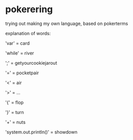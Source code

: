 # pokerering
trying out making my own language, based on pokerterms

explanation of words:

'var' = card

'while' = river

';' = getyourcookiejarout

'=' = pocketpair

'<' = air

'>' = ... 

'{' = flop

'}' = turn

'+' = nuts

'system.out.println()' = showdown


